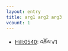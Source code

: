 ```yaml
---
layout: entry
title: arg1 arg2 arg3
vcount: 1
---
```

- <a target='blank' href='/lim-annodoc/verb/0540/'>Hill:0540</a>: འཆོལ་√1